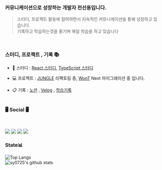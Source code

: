 
<div> 
  
### 커뮤니케이션으로 성장하는 개발자 전선용입니다.
> 스터디, 프로젝트 활동에 참여하면서 지속적인 커뮤니케이션을 통해 성장하고 있습니다. <br>
> 기록하고 학습하는것을 즐기며 매일 학습을 하고 있습니다
> 
</div>

<br>

<div>
<h3> 스터디, 프로젝트 , 기록 📚 </h3>

-  📝 스터디 : [React 스터디](https://github.com/sy0725/react-deep-dive), [TypeScript 스터디](https://github.com/sy0725/mts-study)

-  💻 프로젝트 : [JUNGLE](https://github.com/twelive/JUNGLE) 리팩토링 중, [WonT](https://github.com/FRONTENDSCHOOL6/WonT) Next 마이그레이션 중 입니다.

-  📋 기록 : [노션](https://unleashed-vault-018.notion.site/Note-6553542f3449488183261d5f4bbb7ceb?pvs=4)
, [Velog](https://velog.io/@sy0725/posts) , [학습기록](https://github.com/sy0725/Today)
  

</div>

#

<div>
<h3> 🖥️ Social 🖥️ </h3>
  <br>
<p>
<a href=mailto:sunyong0725@naver.com><img src="https://img.shields.io/badge/Naver-03C75A?style=flat-square&logo=Naver&logoColor=white"/></a>
<a href=mailto:tkdcsy@gmail.com><img src="https://img.shields.io/badge/Gmail-ea4335?style=flat-square&logo=Gmail&logoColor=white"/></a>
<a href="https://www.instagram.com/ssunyong0725"><img src="https://img.shields.io/badge/Instagram-e4405f?style=flat-square&logo=Instagram&logoColor=white"/></a>
<a href="https://velog.io/@sy0725"><img src="https://img.shields.io/badge/Velog-20c997?style=flat-square&logo=Velog&logoColor=white"/></a>
</p>

</div>

<div>

<h3> State📊</h3>

![Top Langs](https://github-readme-stats.vercel.app/api/top-langs/?username=sy0725&layout=compact&theme=tokyonight)
  <br>
![sy0725's github stats](https://github-readme-stats.vercel.app/api?username=sy0725&show_icons=true&theme=onedark&hide=stars,contribs)


</div>
